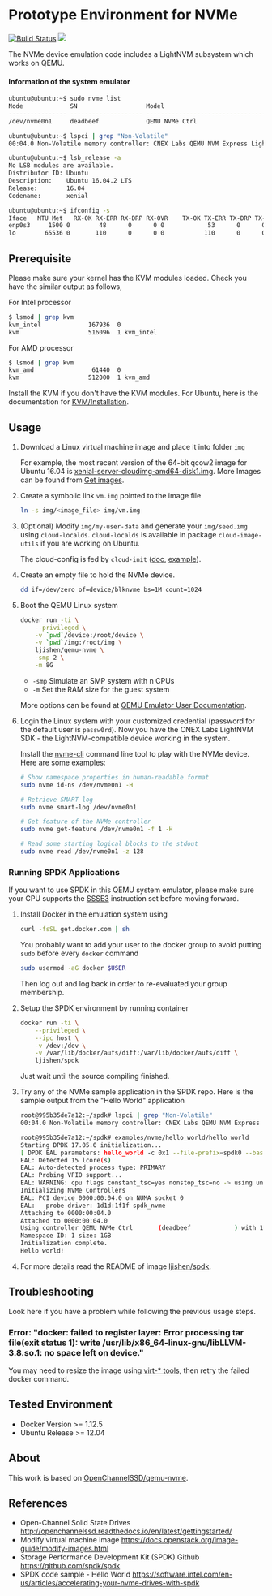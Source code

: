 # Prototype Environment for NVMe

[![Build Status](https://travis-ci.org/ljishen/nvme-env.svg?branch=master)](https://travis-ci.org/ljishen/nvme-env)
[![](https://images.microbadger.com/badges/image/ljishen/qemu-nvme.svg)](http://microbadger.com/images/ljishen/qemu-nvme)

The NVMe device emulation code includes a LightNVM subsystem which works on QEMU.

#### Information of the system emulator
```bash
ubuntu@ubuntu:~$ sudo nvme list
Node             SN                   Model                                    Version  Namespace Usage                      Format           FW Rev
---------------- -------------------- ---------------------------------------- -------- --------- -------------------------- ---------------- --------
/dev/nvme0n1     deadbeef             QEMU NVMe Ctrl                           1.1      1           1.07  GB /   1.07  GB      4 KiB +  0 B   1.0

ubuntu@ubuntu:~$ lspci | grep "Non-Volatile"
00:04.0 Non-Volatile memory controller: CNEX Labs QEMU NVM Express LightNVM Controller

ubuntu@ubuntu:~$ lsb_release -a
No LSB modules are available.
Distributor ID: Ubuntu
Description:    Ubuntu 16.04.2 LTS
Release:        16.04
Codename:       xenial

ubuntu@ubuntu:~$ ifconfig -s
Iface   MTU Met   RX-OK RX-ERR RX-DRP RX-OVR    TX-OK TX-ERR TX-DRP TX-OVR Flg
enp0s3     1500 0        48      0      0 0            53      0      0      0 BMRU
lo        65536 0       110      0      0 0           110      0      0      0 LRU
```


## Prerequisite

Please make sure your kernel has the KVM modules loaded. Check you have the similar output as follows,

For Intel processor
```bash
$ lsmod | grep kvm
kvm_intel             167936  0
kvm                   516096  1 kvm_intel
```

For AMD processor
```bash
$ lsmod | grep kvm
kvm_amd                61440  0
kvm                   512000  1 kvm_amd
```

Install the KVM if you don't have the KVM modules. For Ubuntu, here is the documentation for [KVM/Installation](https://help.ubuntu.com/community/KVM/Installation).


## Usage

1. Download a Linux virtual machine image and place it into folder `img`

   For example, the most recent version of the 64-bit qcow2 image for Ubuntu 16.04 is [xenial-server-cloudimg-amd64-disk1.img](http://cloud-images.ubuntu.com/xenial/current/xenial-server-cloudimg-amd64-disk1.img). More Images can be found from [Get images](https://docs.openstack.org/image-guide/obtain-images.html).

1. Create a symbolic link `vm.img` pointed to the image file
   ```bash
   ln -s img/<image_file> img/vm.img
   ```

1. (Optional) Modify `img/my-user-data` and generate your `img/seed.img` using `cloud-localds`. `cloud-localds` is available in package `cloud-image-utils` if you are working on Ubuntu.

   The cloud-config is fed by `cloud-init` ([doc](http://cloudinit.readthedocs.io/en/latest/topics/examples.html), [example](http://blog.dustinkirkland.com/2016/09/howto-launch-ubuntu-cloud-image-with.html)).

1. Create an empty file to hold the NVMe device.
   ```bash
   dd if=/dev/zero of=device/blknvme bs=1M count=1024
   ```

1. Boot the QEMU Linux system
   ```bash
   docker run -ti \
       --privileged \
       -v `pwd`/device:/root/device \
       -v `pwd`/img:/root/img \
       ljishen/qemu-nvme \
       -smp 2 \
       -m 8G
   ```
   * `-smp` Simulate an SMP system with n CPUs
   * `-m`  Set the RAM size for the guest system

   More options can be found at [QEMU Emulator User Documentation](http://download.qemu.org/qemu-doc.html).

1. Login the Linux system with your customized credential (password for the default user is `passw0rd`). Now you have the CNEX Labs LightNVM SDK - the LightNVM-compatible device working in the system.

   Install the [nvme-cli](https://github.com/linux-nvme/nvme-cli) command line tool to play with the NVMe device. Here are some examples:
   ```bash
   # Show namespace properties in human-readable format
   sudo nvme id-ns /dev/nvme0n1 -H

   # Retrieve SMART log
   sudo nvme smart-log /dev/nvme0n1

   # Get feature of the NVMe controller
   sudo nvme get-feature /dev/nvme0n1 -f 1 -H

   # Read some starting logical blocks to the stdout
   sudo nvme read /dev/nvme0n1 -z 128
   ```

### Running SPDK Applications

If you want to use SPDK in this QEMU system emulator, please make sure your CPU supports the [SSSE3](https://en.wikipedia.org/wiki/SSSE3) instruction set before moving forward.

1. Install Docker in the emulation system using
   ```bash
   curl -fsSL get.docker.com | sh
   ```
   You probably want to add your user to the docker group to avoid putting `sudo` before every `docker` command
   ```bash
   sudo usermod -aG docker $USER
   ```
   Then log out and log back in order to re-evaluated your group membership.

1. Setup the SPDK environment by running container
   ```bash
   docker run -ti \
       --privileged \
       --ipc host \
       -v /dev:/dev \
       -v /var/lib/docker/aufs/diff:/var/lib/docker/aufs/diff \
       ljishen/spdk
   ```
   Just wait until the source compiling finished.

1. Try any of the NVMe sample application in the SPDK repo. Here is the sample output from the "Hello World" application
   ```bash
   root@995b35de7a12:~/spdk# lspci | grep "Non-Volatile"
   00:04.0 Non-Volatile memory controller: CNEX Labs QEMU NVM Express LightNVM Controller

   root@995b35de7a12:~/spdk# examples/nvme/hello_world/hello_world
   Starting DPDK 17.05.0 initialization...
   [ DPDK EAL parameters: hello_world -c 0x1 --file-prefix=spdk0 --base-virtaddr=0x1000000000 --proc-type=auto ]
   EAL: Detected 15 lcore(s)
   EAL: Auto-detected process type: PRIMARY
   EAL: Probing VFIO support...
   EAL: WARNING: cpu flags constant_tsc=yes nonstop_tsc=no -> using unreliable clock cycles !
   Initializing NVMe Controllers
   EAL: PCI device 0000:00:04.0 on NUMA socket 0
   EAL:   probe driver: 1d1d:1f1f spdk_nvme
   Attaching to 0000:00:04.0
   Attached to 0000:00:04.0
   Using controller QEMU NVMe Ctrl       (deadbeef            ) with 1 namespaces.
   Namespace ID: 1 size: 1GB
   Initialization complete.
   Hello world!
   ```

1. For more details read the README of image [ljishen/spdk](https://github.com/ljishen/nvme-env/tree/master/docker/spdk).


## Troubleshooting

Look here if you have a problem while following the previous usage steps.

### Error: "docker: failed to register layer: Error processing tar file(exit status 1): write /usr/lib/x86_64-linux-gnu/libLLVM-3.8.so.1: no space left on device."

You may need to resize the image using [virt-* tools](https://docs.openstack.org/image-guide/modify-images.html#resize-an-image), then retry the failed docker command.


## Tested Environment

* Docker Version >= 1.12.5
* Ubuntu Release >= 12.04


## About

This work is based on [OpenChannelSSD/qemu-nvme](https://github.com/OpenChannelSSD/qemu-nvme).


## References

* Open-Channel Solid State Drives http://openchannelssd.readthedocs.io/en/latest/gettingstarted/
* Modify virtual machine image https://docs.openstack.org/image-guide/modify-images.html
* Storage Performance Development Kit (SPDK) Github https://github.com/spdk/spdk
* SPDK code sample - Hello World https://software.intel.com/en-us/articles/accelerating-your-nvme-drives-with-spdk
